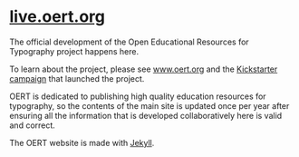 [live.oert.org](http://live.oert.org)
================================================

The official development of the Open Educational Resources for Typography project happens here. 

To learn about the project, please see www.oert.org and the [Kickstarter campaign](http://www.kickstarter.com/projects/cosgaya/oert-open-educational-resources-for-typography) that launched the project.

OERT is dedicated to publishing high quality education resources for typography, so the contents of the main site is updated once per year after ensuring all the information that is developed collaboratively here is valid and correct.

The OERT website is made with [Jekyll](https://github.com/mojombo/jekyll).
